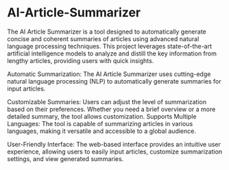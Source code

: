 # AI-Article-Summarizer

The AI Article Summarizer is a tool designed to automatically generate concise and coherent summaries of articles using advanced natural language processing techniques. 
This project leverages state-of-the-art artificial intelligence models to analyze and distill the key information from lengthy articles, providing users with quick insights.

Automatic Summarization: The AI Article Summarizer uses cutting-edge natural language processing (NLP) to automatically generate summaries for input articles.

Customizable Summaries: Users can adjust the level of summarization based on their preferences. Whether you need a brief overview or a more detailed summary, the tool allows customization.
Supports Multiple Languages: The tool is capable of summarizing articles in various languages, making it versatile and accessible to a global audience.

User-Friendly Interface: The web-based interface provides an intuitive user experience, allowing users to easily input articles, customize summarization settings, and view generated summaries.
